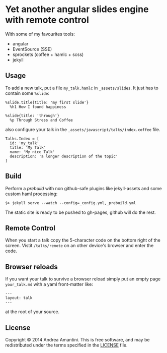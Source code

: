 # Yet another angular slides engine with remote control

With some of my favourites tools:

- angular
- EventSource (SSE)
- sprockets (coffee + hamlc + scss)
- jekyll

## Usage
To add a new talk, put a file `my_talk.hamlc`
in `_assets/slides`. It just has to contain some `%slide`:

```haml
%slide.title{title: 'my first slide'}
  %h1 How I found happiness

%slide{title: 'through'}
  %p Through Stress and Coffee
```

also configure your talk in the `_assets/javascript/talks/index.coffee` file.
```
Talks.Index = [
  id: 'my_talk'
  title: 'My Talk'
  name: 'My nice Talk'
  description: 'a longer description of the topic'
]
```

## Build
Perform a _prebuild_ with non github-safe
plugins like jekyll-assets and some custom haml processing:
```
$> jekyll serve --watch --config=_config.yml,_prebuild.yml
```
The static site is ready to be pushed to gh-pages, github
will do the rest.

## Remote Control

When you start a talk copy the 5-character code
on the bottom right of the screen.
Vistit `/talks/remote` on an other device's browser and enter the code.

## Browser reloads
If you want your talk to survive a browser reload
simply put an empty page
`your_talk.md` with a yaml front-matter like:
```
---
layout: talk
---
```
at the root of your source.

## License
Copyright © 2014 Andrea Amantini.
This is free software, and may be redistributed under the terms specified in the [LICENSE](https://github.com/zampino/talks/blob/master/LICENSE) file.
